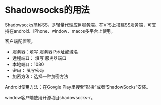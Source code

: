 # Shadowsocks的用法

Shadowsocks简称SS，是轻量代理应用服务端。在VPS上搭建SS服务端，可支持在android、iPhone、window、macos多平台上使用。

客户端配置项。

- 服务器：填写 服务器IP地址或域名
- 远程端口： 填写 服务器端口
- 本地端口：1080
- 密码： 填写密码
- 加密方法：选择一种加密方法

Android使用方法：在Google Play里搜索“影梭”或者“ShadowSocks”安装。

window客户端使用开源项目shadowsocks-r。
